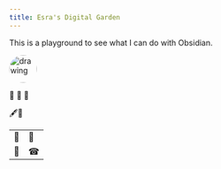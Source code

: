 ```yaml
---
title: Esra's Digital Garden
---
```

This is a playground to see what I can do with Obsidian.

<img src="./static/images/girl.png" alt="drawing" style="width:50px ; border-radius: 50%;"/>

🍋
🌲
🍂

🖋📖

|     |     |
| --- | --- |
| 📝  | 🍆  |
| 🐘  | ☎   |

